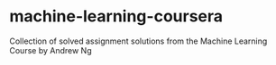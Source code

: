 # machine-learning-coursera
Collection of solved assignment solutions from the Machine Learning Course by Andrew Ng
